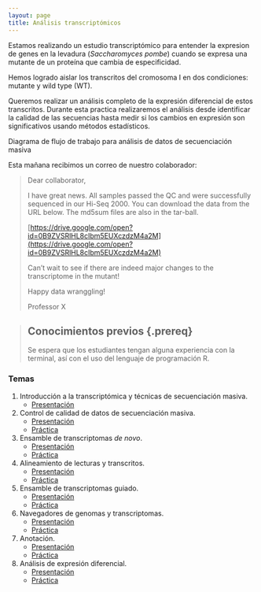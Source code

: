 ```yaml
---
layout: page
title: Análisis transcriptómicos
---
```


Estamos realizando un estudio transcriptómico para entender la expresion de genes
en la levadura (*Saccharomyces pombe*) cuando se expresa una 
mutante de un proteína que cambia de especificidad.

Hemos logrado aislar los transcritos del cromosoma I en dos condiciones: mutante y 
wild type (WT).

Queremos realizar un análisis completo de la expresión diferencial de estos transcritos. 
Durante esta practica realizaremos el análisis desde identificar la calidad de las secuencias
hasta medir si los cambios en expresión son significativos usando métodos estadísticos.

Diagrama de flujo de trabajo para análisis de datos de secuenciación masiva

Esta mañana recibimos un correo de nuestro colaborador:

>
>Dear collaborator,
>
>I have great news. All samples passed the QC and were successfully sequenced in 
>our Hi-Seq 2000. You can download the data from the URL below. The md5sum files are also 
>in the tar-ball.  
>
>[https://drive.google.com/open?id=0B9ZVSRlHL8cIbm5EUXczdzM4a2M](https://drive.google.com/open?id=0B9ZVSRlHL8cIbm5EUXczdzM4a2M)
>
>Can’t wait to see if there are indeed major changes to the transcriptome in the mutant! 
>
>Happy data wranggling!
>
>Professor X


> ## Conocimientos previos {.prereq}
>
> Se espera que los estudiantes tengan alguna experiencia con la terminal,
> así con el uso del lenguaje de programación R. 


### Temas


1. Introducción a la transcriptómica y técnicas de secuenciación masiva. 
	* [Presentación](SLIDES/TIB17_Clase_1.pdf)
2. Control de calidad de datos de secuenciación masiva.
	* [Presentación](SLIDES/TIB17_Clase_2.pdf)
	* [Práctica](01-quality.html)
3. Ensamble de transcriptomas *de novo*.
	* [Presentación](SLIDES/TIB17_Clase_3.pdf)
	* [Práctica](02-assembly_denovo.html)
4. Alineamiento de lecturas y transcritos.
	* [Presentación](SLIDES/TIB17_Clase_4.pdf)
	* [Práctica](03-mapping.html)
5. Ensamble de transcriptomas guiado.
	* [Presentación](SLIDES/TIB17_Clase_5.pdf)
	* [Práctica](04-assembly_guided.html)
6. Navegadores de genomas y transcriptomas.
	* [Presentación](SLIDES/TIB17_Clase_6.pdf)
	* [Práctica](05-browsers.html)
7. Anotación.
	* [Presentación](SLIDES/TIB17_Clase_8.pdf)
	* [Práctica](07-annotation.html)
8. Análisis de expresión diferencial.
	* [Presentación](SLIDES/TIB17_Clase_7.pdf)
	* [Práctica](06-expression.html)








